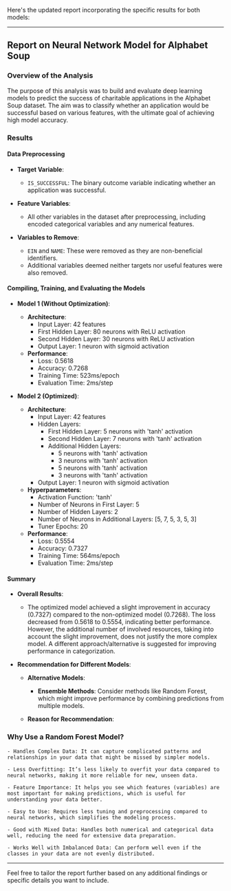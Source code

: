 Here's the updated report incorporating the specific results for both models:

---

## Report on Neural Network Model for Alphabet Soup

### Overview of the Analysis

The purpose of this analysis was to build and evaluate deep learning models to predict the success of charitable applications in the Alphabet Soup dataset. The aim was to classify whether an application would be successful based on various features, with the ultimate goal of achieving high model accuracy.

### Results

#### Data Preprocessing

- **Target Variable**:
  - `IS_SUCCESSFUL`: The binary outcome variable indicating whether an application was successful.

- **Feature Variables**:
  - All other variables in the dataset after preprocessing, including encoded categorical variables and any numerical features.

- **Variables to Remove**:
  - `EIN` and `NAME`: These were removed as they are non-beneficial identifiers.
  - Additional variables deemed neither targets nor useful features were also removed.

#### Compiling, Training, and Evaluating the Models

- **Model 1 (Without Optimization)**:
  - **Architecture**:
    - Input Layer: 42 features
    - First Hidden Layer: 80 neurons with ReLU activation
    - Second Hidden Layer: 30 neurons with ReLU activation
    - Output Layer: 1 neuron with sigmoid activation
  - **Performance**:
    - Loss: 0.5618
    - Accuracy: 0.7268
    - Training Time: 523ms/epoch
    - Evaluation Time: 2ms/step

- **Model 2 (Optimized)**:
  - **Architecture**:
    - Input Layer: 42 features
    - Hidden Layers:
      - First Hidden Layer: 5 neurons with 'tanh' activation
      - Second Hidden Layer: 7 neurons with 'tanh' activation
      - Additional Hidden Layers:
        - 5 neurons with 'tanh' activation
        - 3 neurons with 'tanh' activation
        - 5 neurons with 'tanh' activation
        - 3 neurons with 'tanh' activation
    - Output Layer: 1 neuron with sigmoid activation
  - **Hyperparameters**:
    - Activation Function: 'tanh'
    - Number of Neurons in First Layer: 5
    - Number of Hidden Layers: 2
    - Number of Neurons in Additional Layers: [5, 7, 5, 3, 5, 3]
    - Tuner Epochs: 20
  - **Performance**:
    - Loss: 0.5554
    - Accuracy: 0.7327
    - Training Time: 564ms/epoch
    - Evaluation Time: 2ms/step

#### Summary

- **Overall Results**:
  - The optimized model achieved a slight improvement in accuracy (0.7327) compared to the non-optimized model (0.7268). The loss decreased from 0.5618 to 0.5554, indicating better performance. 
  However, the additional number of involved resources, taking into account the slight improvement, does not justify the more complex model. A different approach/alternative is suggested for improving performance in categorization.

- **Recommendation for Different Models**:
  - **Alternative Models**:
    - **Ensemble Methods**: Consider methods like Random Forest, which might improve performance by combining predictions from multiple models.

  - **Reason for Recommendation**:
### Why Use a Random Forest Model?

    - Handles Complex Data: It can capture complicated patterns and relationships in your data that might be missed by simpler models.

    - Less Overfitting: It’s less likely to overfit your data compared to neural networks, making it more reliable for new, unseen data.

    - Feature Importance: It helps you see which features (variables) are most important for making predictions, which is useful for understanding your data better.

    - Easy to Use: Requires less tuning and preprocessing compared to neural networks, which simplifies the modeling process.

    - Good with Mixed Data: Handles both numerical and categorical data well, reducing the need for extensive data preparation.

    - Works Well with Imbalanced Data: Can perform well even if the classes in your data are not evenly distributed.

---

Feel free to tailor the report further based on any additional findings or specific details you want to include.